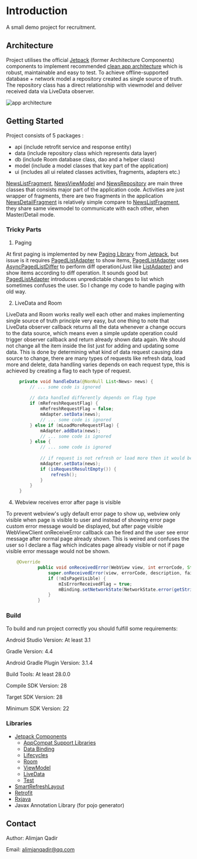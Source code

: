 # Introduction

A small demo project for recruitment.

## Architecture

Project utilises the official [Jetpack](https://developer.android.com/jetpack)
(former Architecture Components) components to implement recommended [clean app architecture](https://github.com/googlesamples/android-architecture) 
which is robust, maintainable and easy to test. To achieve offline-supported database + network 
model a repository created as single source of truth. The repository class has a direct relationship 
with viewmodel and deliver received data via LiveData observer.

![app architecture](https://developer.android.google.cn/topic/libraries/architecture/images/final-architecture.png)

## Getting Started

Project consists of 5 packages :

* api (include retrofit service and response entity)
* data (include repository class which represents data layer)
* db (include Room database class, dao and a helper class)
* model (include a model classes that key part of the application)
* ui (includes all ui related classes activities, fragments, adapters etc.)
 
 [NewsListFragment](https://github.com/alimjanqadir/news-demo/blob/master/app/src/main/java/com/example/alimjan/news/ui/fragments/NewsListFragment.java), 
[NewsViewModel](https://github.com/alimjanqadir/news-demo/blob/master/app/src/main/java/com/example/alimjan/news/ui/viewmodels/NewsViewModel.java) 
and [NewsRepository](https://github.com/alimjanqadir/news-demo/blob/master/app/src/main/java/com/example/alimjan/news/data/NewsRepository.java)
are main three classes that consists major part of the application code. Activities are just wrapper
of fragments, there are two fragments in the application [NewsDetailFragment](https://github.com/alimjanqadir/news-demo/blob/master/app/src/main/java/com/example/alimjan/news/ui/fragments/NewsDetailFragment.java) 
is relatively simple compare to [NewsListFragment](https://github.com/alimjanqadir/news-demo/blob/master/app/src/main/java/com/example/alimjan/news/ui/fragments/NewsListFragment.java), 
they share same viewmodel to communicate with each other, when Master/Detail mode.

### Tricky Parts

1. Paging

At first paging is implemented by new [Paging Library](https://developer.android.com/topic/libraries/architecture/paging/) 
from [Jetpack](https://developer.android.com/jetpack), but issue is it requires [PagedListAdapter](https://developer.android.com/reference/android/arch/paging/PagedListAdapter)
to show items, [PagedListAdapter](https://developer.android.com/reference/android/arch/paging/PagedListAdapter) 
uses [AsyncPagedListDiffer](https://developer.android.com/reference/android/arch/paging/AsyncPagedListDiffer) 
to perform diff operation(Just like [ListAdapter](https://developer.android.com/reference/android/support/v7/recyclerview/extensions/ListAdapter)) 
and show items according to diff operation. It sounds good but [PagedListAdapter](https://developer.android.com/reference/android/arch/paging/PagedListAdapter) 
introduces unpredictable changes to list which sometimes confuses the user. So I change my code to
handle paging with old way.

2. LiveData and Room

LiveData and Room works really well each other and makes implementing single source of truth 
principle very easy, but one thing to note that LiveData observer callback returns all the data
whenever a change occurs to the data source, which means even a simple update operation could trigger 
observer callback and return already shown data again. We should not change all the item inside the 
list just for adding and updating some data. This is done by determining what kind of data request 
causing data source to change, there are many types of requests like refresh data, load more and
delete, data handling varies depends on each request type, this is achieved by creating a flag 
to each type of request.
 
 ```java
      private void handleData(@NonNull List<News> news) {
          // ... some code is ignored
  
          // data handled differently depends on flag type
          if (mRefreshRequestFlag) {
              mRefreshRequestFlag = false;
              mAdapter.setData(news);
              // ... some code is ignored
          } else if (mLoadMoreRequestFlag) {
              mAdapter.addData(news);
              // ... some code is ignored
          } else {
              // ... some code is ignored
  
              // if request is not refresh or load more then it would be initial data from database.
              mAdapter.setData(news);
              if (isRequestResultEmpty()) {
                  refresh();
              }
          }
      }
 
 ```
 
 4. Webview receives error after page is visible
 
To prevent webview's ugly default error page to show up, webview only visible when page is visible to
user and instead of showing error page custom error message would be displayed, but after page visible
WebViewClient onReceiveError callback can be fired and the user see error message after normal page
already shown. This is weired and confuses the user so I declare a flag which indicates page already
visible or not if page visible error message would not be shown.

```java
    @Override
            public void onReceivedError(WebView view, int errorCode, String description, String failingUrl) {
                super.onReceivedError(view, errorCode, description, failingUrl);
                if (!mIsPageVisible) {
                    mIsErrorReceivedFlag = true;
                    mBinding.setNetworkState(NetworkState.error(getString(R.string.msg_request_failed)));
                }
            }
```
 
### Build

To build and run project correctly you should fulfill some requirements:

Android Studio Version: At least 3.1

Gradle Version: 4.4

Android Gradle Plugin Version: 3.1.4

Build Tools: At least 28.0.0

Compile SDK Version: 28

Target SDK Version: 28

Minimum SDK Version: 22


### Libraries

* [Jetpack Components](https://developer.android.com/jetpack/) 
    * [AppCompat Support Libraries](https://developer.android.com/topic/libraries/support-library/)
    * [Data Binding](https://developer.android.com/topic/libraries/support-library/)
    * [Lifecycles](https://developer.android.com/topic/libraries/architecture/lifecycle)
    * [Room](https://developer.android.com/topic/libraries/architecture/room)
    * [ViewModel](https://developer.android.com/topic/libraries/architecture/viewmodel)
    * [LiveData](https://developer.android.com/topic/libraries/architecture/livedata)
    * [Test](https://developer.android.com/topic/libraries/testing-support-library/index.html)
* [SmartRefreshLayout](https://github.com/scwang90/SmartRefreshLayout)
* [Retrofit](https://github.com/square/retrofit)
* [Rxjava](https://github.com/reactivex/rxjava)
* Javax Annotation Library (for pojo generator)


## Contact

Author: Alimjan Qadir

Email: alimjanqadir@qq.com


